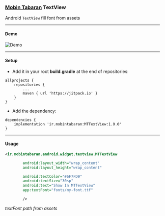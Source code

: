 ### [Mobin Tabaran][mt-web-site] TextView
Android <code>TextView</code> fill font from assets

---
#### Demo
![Demo](https://github.com/mobin-tabaran-intelligent-structure/MTTextView/tree/developer/images/mt-textview-image.png)

---
#### Setup

* Add it in your root **build.gradle** at the end of repositories:
```grovy
allprojects {
    repositories {
        ...
        maven { url 'https://jitpack.io' }
    }
}
```


* Add the dependency:
```
dependencies {
    implementation 'ir.mobintabaran:MTTextView:1.0.0'
}
```
----
#### Usage
```xml
<ir.mobintabaran.android.widget.textview.MTTextView

        android:layout_width="wrap_content"
        android:layout_height="wrap_content"

        android:textColor="#6F7FD9"
        android:textSize="30sp"
        android:text="Show In MTTextView"
        app:textFont="fonts/my-font.ttf"

        />
```
*textFont path from assets*





[mt-web-site]: http://mobintabaran.ir
